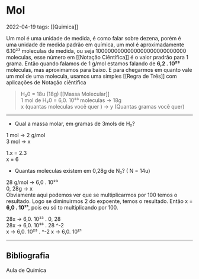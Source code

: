 # Mol
2022-04-19
tags:  [[Quimica]]

Um mol é uma unidade de medida, é como falar sobre dezena, porém é uma unidade de medida padrão em química, um mol é aproximadamente 6.10²³ moleculas de medida, ou seja 1000000000000000000000000000 moleculas, esse número em [[Notação Ciêntifica]]  é o valor pradrão para 1 grama. Então quando falamos de 1 g/mol estamos falando de **6,2 . 10²³** moleculas, mas aproximamos para baixo. E para chegarmos em quanto vale um mol de uma molecula, usamos uma simples [[Regra de Três]] com aplicações de Notação ciêntifica

> H₂0 = 18u (18g)  [[Massa Molecular]]  
1 mol de H₂0 = 6,0. 10²³ moleculas → 18g  
x (quantas moleculas você quer ) → y (Quantas gramas você quer)   

------------------------------------------------
* Qual a massa molar, em gramas de 3mols de H₂?

1 mol → 2 g/mol  
3 mol →  x

1.x = 2.3  
x = 6  

* Quantas moleculas existem em 0,28g de N₂? ( N = 14u)

28 g/mol → 6,0 . 10²³  
0, 28g → x  
Obviamente aqui podemos ver que se multiplicarmos por 100 temos o resultado. Logo se diminuirmos 2 do expoente, temos o resultado. Então x = **6,0 . 10²¹**, pois eu só to multiplicando por 100.

28x → 6,0. 10²³ . 0, 28  
28x → 6,0. 10²³ . 28 ^-2  
x → 6,0. 10²³ . ^-2
x → 6,0. 10²¹

-----------------------------------------------
## Bibliografia
Aula de Química  
